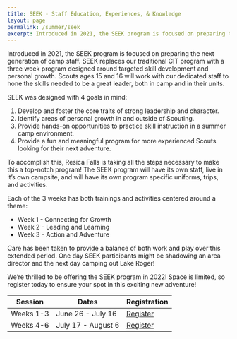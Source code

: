 ```yaml
---
title: SEEK - Staff Education, Experiences, & Knowledge
layout: page
permalink: /summer/seek
excerpt: Introduced in 2021, the SEEK program is focused on preparing the next generation of camp staff. SEEK replaces our traditional CIT program with a three week program designed around targeted skill development and personal growth. 
---
```


Introduced in 2021, the SEEK program is focused on preparing the next generation of camp staff. SEEK replaces our traditional CIT program with a three week program designed around targeted skill development and personal growth. Scouts ages 15 and 16 will work with our dedicated staff to hone the skills needed to be a great leader, both in camp and in their units.

SEEK was designed with 4 goals in mind:

1. Develop and foster the core traits of strong leadership and character.
2. Identify areas of personal growth in and outside of Scouting.
3. Provide hands-on opportunities to practice skill instruction in a summer camp environment.
4. Provide a fun and meaningful program for more experienced Scouts looking for their next adventure.

To accomplish this, Resica Falls is taking all the steps necessary to make this a top-notch program! The SEEK program will have its own staff, live in it’s own campsite, and will have its own program specific uniforms, trips, and activities.

Each of the 3 weeks has both trainings and activities centered around a theme:

- Week 1 - Connecting for Growth
- Week 2 - Leading and Learning
- Week 3 - Action and Adventure

Care has been taken to provide a balance of both work and play over this extended period. One day SEEK participants might be shadowing an area director and the next day camping out Lake Roger!

We’re thrilled to be offering the SEEK program in 2022! Space is limited, so register today to ensure your spot in this exciting new adventure!

<table class="table text-center table-sessions">
    <thead class="thead-inverse">
        <tr>
            <th class="text-center">Session</th>
            <th class="text-center">Dates</th>
            <th class="text-center">Registration</th>
        </tr>
    </thead>
    <tbody>
        <tr>
            <td>Weeks 1-3</td>
            <td>June 26 - July 16</td>
            <!-- <td>Coming Soon</td> -->
            <td><a class="btn btn-primary" href="https://scoutingevent.com/525-52835-138422">Register</a></td>
        </tr>
        <tr>
            <td>Weeks 4-6</td>
            <td>July 17 - August 6</td>
            <!-- <td>Coming Soon</td> -->
            <td><a class="btn btn-primary" href="https://scoutingevent.com/525-52835-138427">Register</a></td>
        </tr>
    </tbody>
</table>
